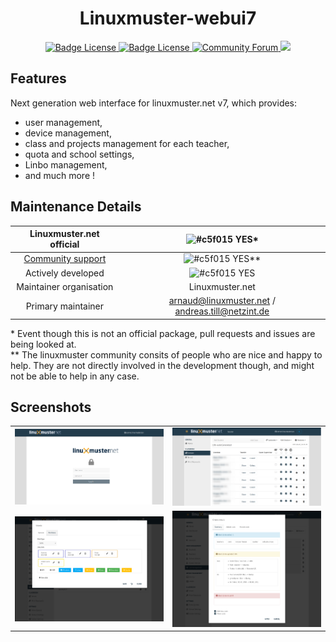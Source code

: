 <h1 align="center">
    Linuxmuster-webui7
</h1>

<p align="center">
    <a href="https://raw.githubusercontent.com/ajenti/ajenti/master/LICENSE">
        <img src="https://img.shields.io/badge/Python-v3-green" alt="Badge License" />
    </a>
    <a href="https://raw.githubusercontent.com/ajenti/ajenti/master/LICENSE"> 
        <img src="https://img.shields.io/github/license/linuxmuster/linuxmuster-webui7?label=License" alt="Badge License" />
    </a>
    <a href="https://ask.linuxmuster.net">
        <img src="https://img.shields.io/discourse/users?logo=discourse&logoColor=white&server=https%3A%2F%2Fask.linuxmuster.net" alt="Community Forum"/>
    </a>
    <a href="https://crowdin.com/project/linuxmusternet">
        <img src="https://badges.crowdin.net/linuxmusternet/localized.svg" />
    </a>
</p>

## Features

Next generation web interface for linuxmuster.net v7, which provides:

 * user management,
 * device management,
 * class and projects management for each teacher,
 * quota and school settings,
 * Linbo management,
 * and much more !

## Maintenance Details

Linuxmuster.net official | ![#c5f015](https://via.placeholder.com/15/c5f015/000000?text=+)  YES*
:---: | :---: 
[Community support](https://ask.linuxmuster.net) | ![#c5f015](https://via.placeholder.com/15/c5f015/000000?text=+)  YES**
Actively developed | ![#c5f015](https://via.placeholder.com/15/c5f015/000000?text=+)  YES
Maintainer organisation |  Linuxmuster.net
Primary maintainer | arnaud@linuxmuster.net  / andreas.till@netzint.de  
    
\* Event though this is not an official package, pull requests and issues are being looked at.  
** The linuxmuster community consits of people who are nice and happy to help. They are not directly involved in the development though, and might not be able to help in any case.

## Screenshots

<table align="center">
    <tr>
        <td align="center">
            <a href="https://raw.githubusercontent.com/linuxmuster/linuxmuster-webui7/release/docs_src/_static/webui-login.png">
                <img src="https://raw.githubusercontent.com/linuxmuster/linuxmuster-webui7/release/docs_src/_static/webui-login.png" alt="Screenshot Webui Login" width="500px" />
            </a>
        </td>
        <td align="center">
            <a href="https://raw.githubusercontent.com/linuxmuster/linuxmuster-webui7/release/docs_src/_static/webui-class.png">
                <img src="https://raw.githubusercontent.com/linuxmuster/linuxmuster-webui7/release/docs_src/_static/webui-class.png" alt="Screenshot Webui Session" width="500px" />
            </a>
        </td>
    </tr>
    <tr>
        <td align="center">
            <a href="https://raw.githubusercontent.com/linuxmuster/linuxmuster-webui7/release/docs_src/_static/webui-linbo.png">
                <img src="https://raw.githubusercontent.com/linuxmuster/linuxmuster-webui7/release/docs_src/_static/webui-linbo.png" alt="Screenshot Webui Linbo" width="500px" />
            </a>
        </td>
        <td align="center">
            <a href="https://raw.githubusercontent.com/linuxmuster/linuxmuster-webui7/release/docs_src/_static/webui-user.png">
                <img src="https://raw.githubusercontent.com/linuxmuster/linuxmuster-webui7/release/docs_src/_static/webui-user.png" alt="Screenshot Webui User" width="500px" />
            </a>
        </td>
    </tr>
</table>
